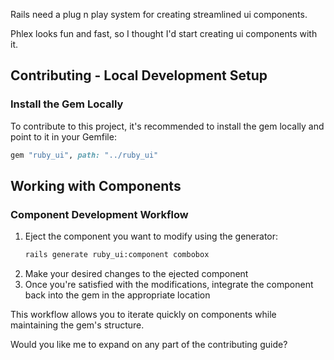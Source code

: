 Rails need a plug n play system for creating streamlined ui components.

Phlex looks fun and fast, so I thought I'd start creating ui components with it.

## Contributing - Local Development Setup

### Install the Gem Locally

To contribute to this project, it's recommended to install the gem locally and point to it in your Gemfile:

```ruby
gem "ruby_ui", path: "../ruby_ui"
```

## Working with Components

### Component Development Workflow

1. Eject the component you want to modify using the generator:
   ```bash
   rails generate ruby_ui:component combobox
   ```
2. Make your desired changes to the ejected component
3. Once you're satisfied with the modifications, integrate the component back into the gem in the appropriate location

This workflow allows you to iterate quickly on components while maintaining the gem's structure.

Would you like me to expand on any part of the contributing guide?
